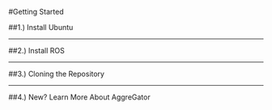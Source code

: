 #Getting Started

##1.) Install Ubuntu

----------------------------------------------------------
##2.) Install ROS

----------------------------------------------------------
##3.) Cloning the Repository

----------------------------------------------------------
##4.) New? Learn More About AggreGator

